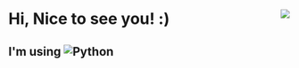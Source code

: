 <h1>
  Hi, Nice to see you! :)
  <a href="https://hits.seeyoufarm.com"><img align="right" src="https://hits.seeyoufarm.com/api/count/incr/badge.svg?url=https%3A%2F%2Fgithub.com%2Fcumulus308&count_bg=%233DC8BF&title_bg=%23555555&icon=&icon_color=%23E7E7E7&title=visits&edge_flat=true"/></a>
</h1>


<h2>
  I'm using <img src="https://img.shields.io/badge/Python-3776AB.svg?&amp;style=flat&amp;logo=Python&amp;logoColor=white" alt="Python">
</h2>
<!--
**cumulus308/cumulus308** is a ✨ _special_ ✨ repository because its `README.md` (this file) appears on your GitHub profile.

Here are some ideas to get you started:

- 🔭 I’m currently working on ...
- 🌱 I’m currently learning ...
- 👯 I’m looking to collaborate on ...
- 🤔 I’m looking for help with ...
- 💬 Ask me about ...
- 📫 How to reach me: ...
- 😄 Pronouns: ...
- ⚡ Fun fact: ...
-->
